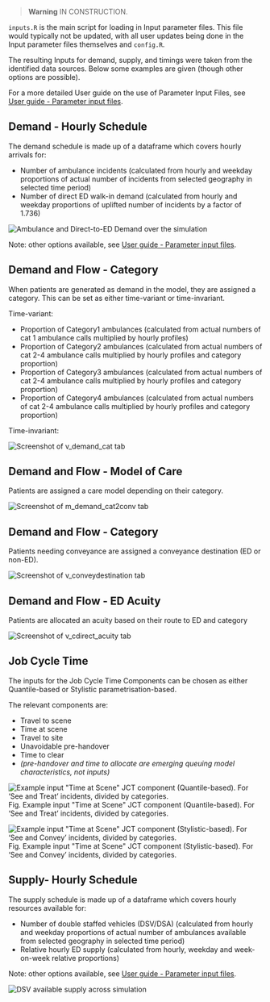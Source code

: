 > **Warning**
> IN CONSTRUCTION.

`inputs.R` is the main script for loading in Input parameter files. This file would typically not be updated, with all user updates being done in the Input parameter files themselves and `config.R`.

The resulting Inputs for demand, supply, and timings were taken from the identified data sources.
Below some examples are given (though other options are possible).

For a more detailed User guide on the use of Parameter Input Files, see [User guide - Parameter input files](userguide.md).

## Demand - Hourly Schedule
The demand schedule is made up of a dataframe which covers hourly arrivals for:

- Number of ambulance incidents (calculated from hourly and weekday proportions of actual number of incidents from selected geography in selected time period)
- Number of direct ED walk-in demand (calculated from hourly and weekday proportions of uplifted number of incidents by a factor of 1.736)

![Ambulance and Direct-to-ED Demand over the simulation](../assets/Demand.png)

Note: other options available, see [User guide - Parameter input files](userguide.md).

## Demand and Flow - Category

When patients are generated as demand in the model, they are assigned a category.
This can be set as either time-variant or time-invariant.

Time-variant:

- Proportion of Category1 ambulances (calculated from actual numbers of cat 1 ambulance calls multiplied by hourly profiles)
- Proportion of Category2 ambulances (calculated from actual numbers of cat 2-4 ambulance calls multiplied by hourly profiles and category proportion)
- Proportion of Category3 ambulances (calculated from actual numbers of cat 2-4 ambulance calls multiplied by hourly profiles and category proportion)
- Proportion of Category4 ambulances (calculated from actual numbers of cat 2-4 ambulance calls multiplied by hourly profiles and category proportion)


Time-invariant:

![Screenshot of v_demand_cat tab](../assets/file_vdemandcat.PNG)

## Demand and Flow - Model of Care

Patients are assigned a care model depending on their category.

![Screenshot of m_demand_cat2conv tab](../assets/file_cat2conv.PNG)


## Demand and Flow - Category

Patients needing conveyance are assigned a conveyance destination (ED or non-ED).

![Screenshot of v_conveydestination tab](../assets/file_vconveydestination.PNG)

## Demand and Flow - ED Acuity

Patients are allocated an acuity based on their route to ED and category

![Screenshot of v_cdirect_acuity tab](../assets/file_vdirectacuity.PNG)

## Job Cycle Time
The inputs for the Job Cycle Time Components can be chosen as either Quantile-based or Stylistic parametrisation-based.

The relevant components are:

- Travel to scene
- Time at scene
- Travel to site
- Unavoidable pre-handover
- Time to clear
- _(pre-handover and time to allocate are emerging queuing model characteristics, not inputs)_


![Example input "Time at Scene" JCT component (Quantile-based). For ‘See and Treat’ incidents, divided by categories.](../assets/input_JCT_tas_st_F2.PNG)
Fig. Example input "Time at Scene" JCT component (Quantile-based). For ‘See and Treat’ incidents, divided by categories.

![Example input "Time at Scene" JCT component (Stylistic-based). For ‘See and Convey’ incidents, divided by categories.](../assets/input_JCT_tas_sc_F2.PNG)
Fig. Example input "Time at Scene" JCT component (Stylistic-based). For ‘See and Convey’ incidents, divided by categories.

## Supply- Hourly Schedule
The supply schedule is made up of a dataframe which covers hourly resources available for:

- Number of double staffed vehicles (DSV/DSA) (calculated from hourly and weekday proportions of actual number of ambulances available from selected geography in selected time period)
- Relative hourly ED supply (calculated from hourly, weekday and week-on-week relative proportions)

Note: other options available, see [User guide - Parameter input files](userguide.md).

![DSV available supply across simulation](../assets/AmbSupply.png)
